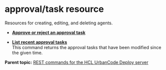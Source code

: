 # approval/task resource

Resources for creating, editing, and deleting agents.

-   **[Approve or reject an approval task](../../com.udeploy.api.doc/topics/rest_cli_approval_task_taskid_close_put.md)**  

-   **[List recent approval tasks](../../com.udeploy.api.doc/topics/rest_cli_approval_task__get.md)**  
 This command returns the approval tasks that have been modified since the given time.

**Parent topic:** [REST commands for the HCL UrbanCode Deploy server](../../com.udeploy.reference.doc/topics/rest_api_ref_commands.md)

